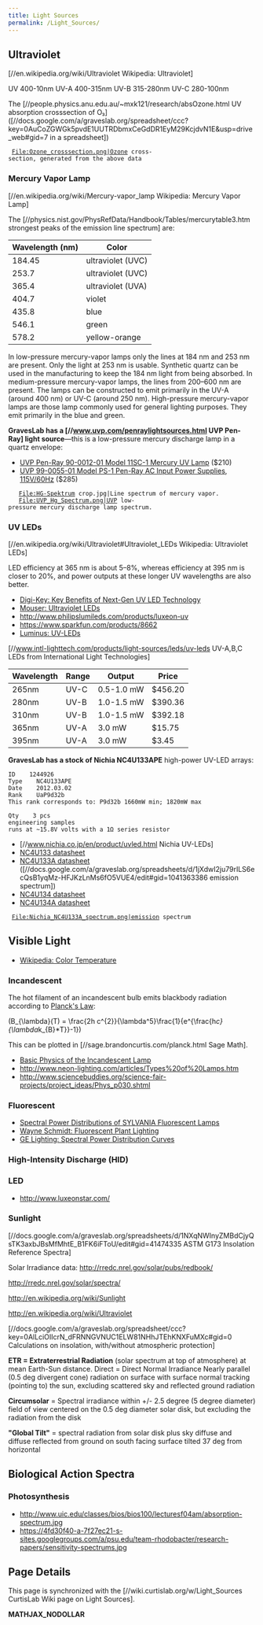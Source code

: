 ```yaml
---
title: Light Sources
permalink: /Light_Sources/
---
```


Ultraviolet
-----------

\[//en.wikipedia.org/wiki/Ultraviolet Wikipedia: Ultraviolet\]

UV 400-10nm UV-A 400-315nm UV-B 315-280nm UV-C 280-100nm

The \[//people.physics.anu.edu.au/~mxk121/research/absOzone.html UV absorption crosssection of O₃\] (\[//docs.google.com/a/graveslab.org/spreadsheet/ccc?key=0AuCoZGWGk5pvdE1UUTRDbmxCeGdDR1EyM29KcjdvN1E&usp=drive_web\#gid=7 in a spreadsheet\])

` `[`File:Ozone_crosssection.png|Ozone`](File:Ozone_crosssection.png%7COzone)` cross-section, generated from the above data`

### Mercury Vapor Lamp

\[//en.wikipedia.org/wiki/Mercury-vapor_lamp Wikipedia: Mercury Vapor Lamp\]

The \[//physics.nist.gov/PhysRefData/Handbook/Tables/mercurytable3.htm strongest peaks of the emission line spectrum\] are:

| Wavelength (nm) | Color             |
|-----------------|-------------------|
| 184.45          | ultraviolet (UVC) |
| 253.7           | ultraviolet (UVC) |
| 365.4           | ultraviolet (UVA) |
| 404.7           | violet            |
| 435.8           | blue              |
| 546.1           | green             |
| 578.2           | yellow-orange     |

In low-pressure mercury-vapor lamps only the lines at 184 nm and 253 nm are present. Only the light at 253 nm is usable. Synthetic quartz can be used in the manufacturing to keep the 184 nm light from being absorbed. In medium-pressure mercury-vapor lamps, the lines from 200–600 nm are present. The lamps can be constructed to emit primarily in the UV-A (around 400 nm) or UV-C (around 250 nm). High-pressure mercury-vapor lamps are those lamp commonly used for general lighting purposes. They emit primarily in the blue and green.

**GravesLab has a \[//www.uvp.com/penraylightsources.html UVP Pen-Ray\] light source**—this is a low-pressure mercury discharge lamp in a quartz envelope:

-   [UVP Pen-Ray 90-0012-01 Model 11SC-1 Mercury UV Lamp](http://www.amazon.com/UVP-Pen-Ray-90-0012-01-Mercury-Longwave/dp/B00CYR9J8Q) ($210)
-   [UVP 99-0055-01 Model PS-1 Pen-Ray AC Input Power Supplies, 115V/60Hz](http://www.amazon.com/UVP-99-0055-01-Model-Pen-Ray-Supplies/dp/B00CYRAK16) ($285)

`   `[`File:HG-Spektrum`](File:HG-Spektrum)` crop.jpg|Line spectrum of mercury vapor.`
`   `[`File:UVP_Hg_Spectrum.png|UVP`](File:UVP_Hg_Spectrum.png%7CUVP)` low-pressure mercury discharge lamp spectrum.`

### UV LEDs

\[//en.wikipedia.org/wiki/Ultraviolet\#Ultraviolet_LEDs Wikipedia: Ultraviolet LEDs\]

LED efficiency at 365 nm is about 5–8%, whereas efficiency at 395 nm is closer to 20%, and power outputs at these longer UV wavelengths are also better.

-   [Digi-Key: Key Benefits of Next-Gen UV LED Technology](http://www.digikey.com/Web%20Export/Supplier%20Content/Lumex_67/PDF/Lumex_UV_LEDs_TechNotes.pdf?redirected=1)
-   [Mouser: Ultraviolet LEDs](http://www.mouser.com/ultraviolet_leds/)
-   <http://www.philipslumileds.com/products/luxeon-uv>
-   <https://www.sparkfun.com/products/8662>
-   [Luminus: UV-LEDs](http://www.luminus.com/products/uv.html)

\[//www.intl-lighttech.com/products/light-sources/leds/uv-leds UV-A,B,C LEDs from International Light Technologies\]

| Wavelength | Range | Output     | Price   |
|------------|-------|------------|---------|
| 265nm      | UV-C  | 0.5-1.0 mW | $456.20 |
| 280nm      | UV-B  | 1.0-1.5 mW | $390.36 |
| 310nm      | UV-B  | 1.0-1.5 mW | $392.18 |
| 365nm      | UV-A  | 3.0 mW     | $15.75  |
| 395nm      | UV-A  | 3.0 mW     | $3.45   |

**GravesLab has a stock of Nichia NC4U133APE** high-power UV-LED arrays:

    ID    1244926
    Type    NC4U133APE
    Date    2012.03.02
    Rank    UaP9d32b
    This rank corresponds to: P9d32b 1660mW min; 1820mW max

    Qty    3 pcs
    engineering samples
    runs at ~15.8V volts with a 1Ω series resistor

-   \[//www.nichia.co.jp/en/product/uvled.html Nichia UV-LEDs\]
-   [NC4U133 datasheet](/:File:Nichia_NC4U133_datasheet.pdf "wikilink")
-   [NC4U133A datasheet](/:File:Nichia_NC4U133A_datasheet.pdf "wikilink") (\[//docs.google.com/a/graveslab.org/spreadsheets/d/1jXdwI2ju79rILS6ecQsB1yqMz-HFJKzLnMs6fO5VUE4/edit\#gid=1041363386 emission spectrum\])
-   [NC4U134 datasheet](/:File:Nichia_NC4U134_datasheet.pdf "wikilink")
-   [NC4U134A datasheet](/:File:Nichia_NC4U134A_datasheet.pdf "wikilink")

` `[`File:Nichia_NC4U133A_spectrum.png|emission`](File:Nichia_NC4U133A_spectrum.png%7Cemission)` spectrum`

Visible Light
-------------

-   [Wikipedia: Color Temperature](http://en.wikipedia.org/wiki/Color_temperature)

### Incandescent

The hot filament of an incandescent bulb emits blackbody radiation according to [Planck's Law](http://en.wikipedia.org/wiki/Planck%27s_law):

\(B_{\lambda}(T) = \frac{2h c^{2}}{\lambda^5}\frac{1}{e^{\frac{h*c}{\lambda*k_{B}*T}}-1}\)

This can be plotted in \[//sage.brandoncurtis.com/planck.html Sage Math\].

-   [Basic Physics of the Incandescent Lamp](http://physicsed.buffalostate.edu/pubs/TPT/TPTDec99Filament.pdf)
-   <http://www.neon-lighting.com/articles/Types%20of%20Lamps.htm>
-   <http://www.sciencebuddies.org/science-fair-projects/project_ideas/Phys_p030.shtml>

### Fluorescent

-   [Spectral Power Distributions of SYLVANIA Fluorescent Lamps](http://assets.sylvania.com/assets/documents/faq0041-0800.83f1d8de-3fe1-4d24-a209-d95f6cac74b9.pdf)
-   [Wayne Schmidt: Fluorescent Plant Lighting](http://www.waynesthisandthat.com/fluorescent.html)
-   [GE Lighting: Spectral Power Distribution Curves](http://www.gelighting.com/na/business_lighting/spectral_power_distribution_curves/)

### High-Intensity Discharge (HID)

### LED

-   <http://www.luxeonstar.com/>

### Sunlight

\[//docs.google.com/a/graveslab.org/spreadsheets/d/1NXqNWInyZMBdCjyQsTK3axbJBsMfMhtE_B1FK6iFToU/edit\#gid=41474335 ASTM G173 Insolation Reference Spectra\]

Solar Irradiance data: <http://rredc.nrel.gov/solar/pubs/redbook/>

<http://rredc.nrel.gov/solar/spectra/>

<http://en.wikipedia.org/wiki/Sunlight>

<http://en.wikipedia.org/wiki/Ultraviolet>

\[//docs.google.com/a/graveslab.org/spreadsheet/ccc?key=0AlLciOIIcrN_dFRNNGVNUC1ELW81NHhJTEhKNXFuMXc\#gid=0 Calculations on insolation, with/without atmospheric protection\]

**ETR = Extraterrestrial Radiation** (solar spectrum at top of atmosphere) at mean Earth-Sun distance. Direct = Direct Normal Irradiance Nearly parallel (0.5 deg divergent cone) radiation on surface with surface normal tracking (pointing to) the sun, excluding scattered sky and reflected ground radiation

**Circumsolar** = Spectral irradiance within +/- 2.5 degree (5 degree diameter) field of view centered on the 0.5 deg diameter solar disk, but excluding the radiation from the disk

**"Global Tilt"** = spectral radiation from solar disk plus sky diffuse and diffuse reflected from ground on south facing surface tilted 37 deg from horizontal

Biological Action Spectra
-------------------------

### Photosynthesis

-   <http://www.uic.edu/classes/bios/bios100/lecturesf04am/absorption-spectrum.jpg>
-   <https://4fd30f40-a-7f27ec21-s-sites.googlegroups.com/a/psu.edu/team-rhodobacter/research-papers/sensitivity-spectrums.jpg>

Page Details
------------

This page is synchronized with the \[//wiki.curtislab.org/w/Light_Sources CurtisLab Wiki page on Light Sources\].

__MATHJAX_NODOLLAR__